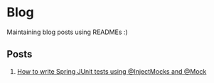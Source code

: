 
# Blog

Maintaining blog posts using READMEs :)

## Posts

1. [How to write Spring JUnit tests using @InjectMocks and @Mock](posts/how-to-write-spring-junit-tests-using-injectmocks-and-mock)

